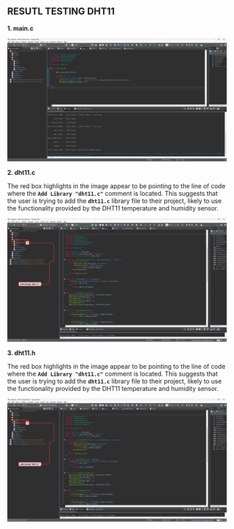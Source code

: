 ## RESUTL TESTING DHT11 

**1. main.c**

![1](result/1.png)


**2. dht11.c**

The red box highlights in the image appear to be pointing to the line of code where the **`Add Library "dht11.c"`** comment is located. This suggests that the user is trying to add the **`dht11.c`** library file to their project, likely to use the functionality provided by the DHT11 temperature and humidity sensor.

![2](result/2.png)


**3. dht11.h**

The red box highlights in the image appear to be pointing to the line of code where the **`Add Library "dht11.c"`** comment is located. This suggests that the user is trying to add the **`dht11.c`** library file to their project, likely to use the functionality provided by the DHT11 temperature and humidity sensor.

![2](result/2.png)

